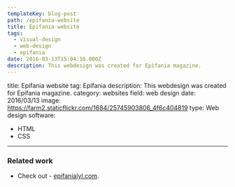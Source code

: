 ```yaml
---
templateKey: blog-post
path: /epifania-website
title: Epifania website
tags:
  - visual-design
  - web-design
  - epifania
date: 2016-03-13T15:04:10.000Z
description: This webdesign was created for Epifania magazine.
---
```


title: Epifania website
tag: Epifania
description: This webdesign was created for Epifania magazine.
category: websites
field: web design
date: 2016/03/13
image: https://farm2.staticflickr.com/1684/25745903806_4f6c404819
type: Web design
software:
- HTML
- CSS
---
### Related work
- Check out - <a href="http://epifanialyl.com" target="_blank">epifanialyl.com</a>. 
